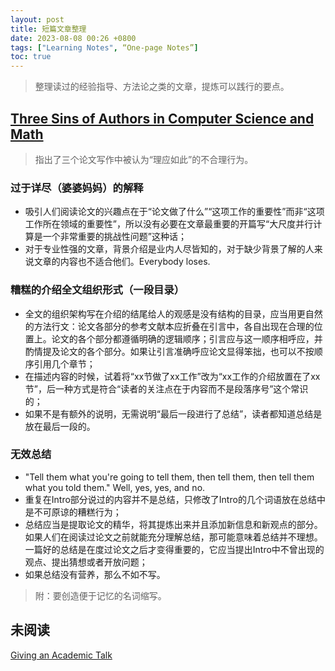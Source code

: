 ```yaml
---
layout: post
title: 短篇文章整理
date: 2023-08-08 00:26 +0800
tags: ["Learning Notes", “One-page Notes”]
toc: true
---
```


> 整理读过的经验指导、方法论之类的文章，提炼可以践行的要点。

## [Three Sins of Authors in Computer Science and Math](http://www.cs.cmu.edu/~jrs/sins.html)

> 指出了三个论文写作中被认为“理应如此”的不合理行为。

### 过于详尽（婆婆妈妈）的解释

- 吸引人们阅读论文的兴趣点在于“论文做了什么”“这项工作的重要性”而非“这项工作所在领域的重要性”，所以没有必要在文章最重要的开篇写“大尺度并行计算是一个非常重要的挑战性问题”这种话；
- 对于专业性强的文章，背景介绍是业内人尽皆知的，对于缺少背景了解的人来说文章的内容也不适合他们。Everybody loses.

### 糟糕的介绍全文组织形式（一段目录）

- 全文的组织架构写在介绍的结尾给人的观感是没有结构的目录，应当用更自然的方法行文：论文各部分的参考文献本应折叠在引言中，各自出现在合理的位置上。论文的各个部分都遵循明确的逻辑顺序；引言应与这一顺序相呼应，并酌情提及论文的各个部分。如果让引言准确呼应论文显得笨拙，也可以不按顺序引用几个章节；
- 在描述内容的时候，试着将“xx节做了xx工作”改为“xx工作的介绍放置在了xx节”，后一种方式是符合“读者的关注点在于内容而不是段落序号”这个常识的；
- 如果不是有额外的说明，无需说明“最后一段进行了总结”，读者都知道总结是放在最后一段的。

### 无效总结

- "Tell them what you're going to tell them, then tell them, then tell them what you told them." Well, yes, yes, and no.
- 重复在Intro部分说过的内容并不是总结，只修改了Intro的几个词语放在总结中是不可原谅的糟糕行为；
- 总结应当是提取论文的精华，将其提炼出来并且添加新信息和新观点的部分。如果人们在阅读过论文之前就能充分理解总结，那可能意味着总结并不理想。一篇好的总结是在度过论文之后才变得重要的，它应当提出Intro中不曾出现的观点、提出猜想或者开放问题；
- 如果总结没有营养，那么不如不写。

> 附：要创造便于记忆的名词缩写。

## 未阅读

[Giving an Academic Talk](https://people.eecs.berkeley.edu/~jrs/speaking.html)
